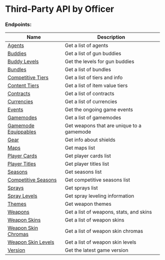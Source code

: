 <!--

This file is automatically generated!
Do not edit it directly!
See https://github.com/techchrism/valorant-api-docs/blob/trunk/contributing.md for more information.

-->

# Third-Party API by Officer

### Endpoints:
|Name|Description|
|---|---|
|[Agents](GET%20Agents.md)|Get a list of agents  |
|[Buddies](GET%20Buddies.md)|Get a list of gun buddies  |
|[Buddy Levels](GET%20Buddy%20Levels.md)|Get the levels for gun buddies  |
|[Bundles](GET%20Bundles.md)|Get a list of bundles  |
|[Competitive Tiers](GET%20Competitive%20Tiers.md)|Get a list of tiers and info  |
|[Content Tiers](GET%20Content%20Tiers.md)|Get a list of item value tiers  |
|[Contracts](GET%20Contracts.md)|Get a list of contracts  |
|[Currencies](GET%20Currencies.md)|Get a list of currencies  |
|[Events](GET%20Events.md)|Get the ongoing game events  |
|[Gamemodes](GET%20Gamemodes.md)|Get a list of gamemodes  |
|[Gamemode Equippables](GET%20Gamemode%20Equippables.md)|Get weapons that are unique to a gamemode  |
|[Gear](GET%20Gear.md)|Get info about shields  |
|[Maps](GET%20Maps.md)|Get maps list  |
|[Player Cards](GET%20Player%20Cards.md)|Get player cards list  |
|[Player Titles](GET%20Player%20Titles.md)|Get player titles list  |
|[Seasons](GET%20Seasons.md)|Get seasons list  |
|[Competitive Seasons](GET%20Competitive%20Seasons.md)|Get competitive seasons list  |
|[Sprays](GET%20Sprays.md)|Get sprays list  |
|[Spray Levels](GET%20Spray%20Levels.md)|Get spray leveling information  |
|[Themes](GET%20Themes.md)|Get weapon themes  |
|[Weapons](GET%20Weapons.md)|Get a list of weapons, stats, and skins  |
|[Weapon Skins](GET%20Weapon%20Skins.md)|Get a list of weapon skins  |
|[Weapon Skin Chromas](GET%20Weapon%20Skin%20Chromas.md)|Get a list of weapon skin chromas  |
|[Weapon Skin Levels](GET%20Weapon%20Skin%20Levels.md)|Get a list of weapon skin levels |
|[Version](GET%20Version.md)|Get the latest game version  |

